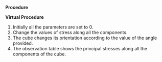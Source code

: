 **Procedure**

**Virtual Procedure**
1. Initially all the parameters are set to 0.
2. Change the values of stress along all the components.
3. The cube changes its orientation according to the value of the angle provided.
4. The observation table shows the principal stresses along all the components of the cube.